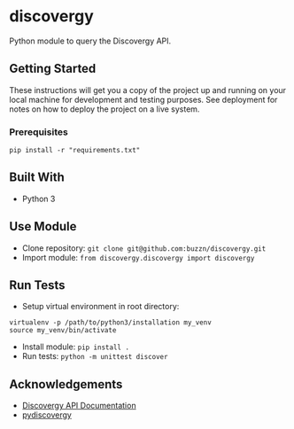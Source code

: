 # discovergy
Python module to query the Discovergy API. 

## Getting Started
These instructions will get you a copy of the project up and running on your local machine for development and testing purposes. See deployment for notes on how to deploy the project on a live system.

### Prerequisites
```
pip install -r "requirements.txt"
```

## Built With
* Python 3

## Use Module
* Clone repository: `git clone git@github.com:buzzn/discovergy.git`
* Import module: `from discovergy.discovergy import discovergy`

## Run Tests
* Setup virtual environment in root directory: 
```
virtualenv -p /path/to/python3/installation my_venv
source my_venv/bin/activate 
```
* Install module: `pip install .`
* Run tests: `python -m unittest discover`

## Acknowledgements
* [Discovergy API Documentation](https://api.discovergy.com/docs/)
* [pydiscovergy](https://github.com/jpbede/pydiscovergy)
